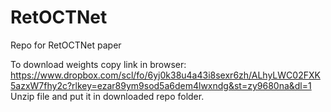 # RetOCTNet
Repo for RetOCTNet paper

To download weights copy link in browser: https://www.dropbox.com/scl/fo/6yj0k38u4a43i8sexr6zh/ALhyLWC02FXK5azxW7fhy2c?rlkey=ezar89ym9sod5a6dem4lwxndg&st=zy9680na&dl=1
Unzip file and put it in downloaded repo folder. 
